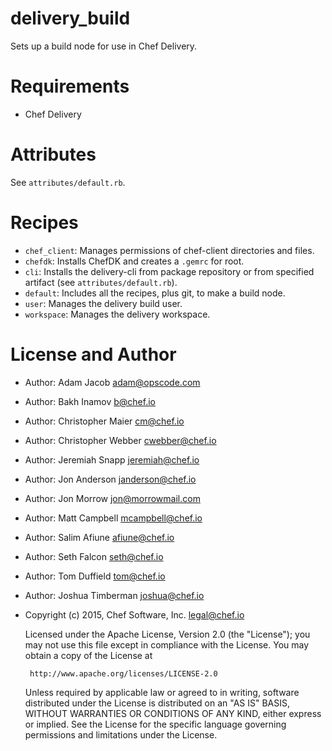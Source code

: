 # delivery_build

Sets up a build node for use in Chef Delivery.

# Requirements

- Chef Delivery

# Attributes

See `attributes/default.rb`.

# Recipes

* `chef_client`: Manages permissions of chef-client directories and files.
* `chefdk`: Installs ChefDK and creates a `.gemrc` for root.
* `cli`: Installs the delivery-cli from package repository or from specified artifact (see `attributes/default.rb`).
* `default`: Includes all the recipes, plus git, to make a build node.
* `user`: Manages the delivery build user.
* `workspace`: Manages the delivery workspace.

# License and Author

- Author: Adam Jacob <adam@opscode.com>
- Author: Bakh Inamov <b@chef.io>
- Author: Christopher Maier <cm@chef.io>
- Author: Christopher Webber <cwebber@chef.io>
- Author: Jeremiah Snapp <jeremiah@chef.io>
- Author: Jon Anderson <janderson@chef.io>
- Author: Jon Morrow <jon@morrowmail.com>
- Author: Matt Campbell <mcampbell@chef.io>
- Author: Salim Afiune <afiune@chef.io>
- Author: Seth Falcon <seth@chef.io>
- Author: Tom Duffield <tom@chef.io>
- Author: Joshua Timberman <joshua@chef.io>

- Copyright (c) 2015, Chef Software, Inc. <legal@chef.io>

    Licensed under the Apache License, Version 2.0 (the "License");
    you may not use this file except in compliance with the License.
    You may obtain a copy of the License at

       http://www.apache.org/licenses/LICENSE-2.0

    Unless required by applicable law or agreed to in writing, software
    distributed under the License is distributed on an "AS IS" BASIS,
    WITHOUT WARRANTIES OR CONDITIONS OF ANY KIND, either express or implied.
    See the License for the specific language governing permissions and
    limitations under the License.
